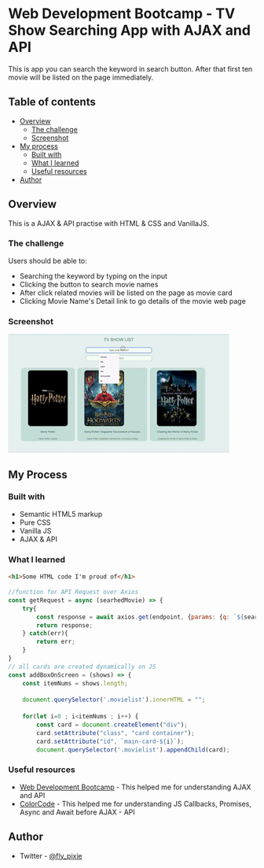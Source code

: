# Web Development Bootcamp - TV Show Searching App with AJAX and API

This is app you can search the keyword in search button. After that first ten movie will be listed on the page immediately.

## Table of contents

- [Overview](#overview)
  - [The challenge](#the-challenge)
  - [Screenshot](#screenshot)
- [My process](#my-process)
  - [Built with](#built-with)
  - [What I learned](#what-i-learned)
  - [Useful resources](#useful-resources)
- [Author](#author)

## Overview

This is a AJAX & API practise with HTML & CSS and VanillaJS.

### The challenge

Users should be able to:

- Searching the keyword by typing on the input
- Clicking the button to search movie names
- After click related movies will be listed on the page as movie card
- Clicking Movie Name's Detail link to go details of the movie web page

### Screenshot

<img src="./assets/TVShow_search_app.gif" alt="TvShows search app screenshot.gif"  width="450" />

## My Process

### Built with

- Semantic HTML5 markup
- Pure CSS
- Vanilla JS
- AJAX & API

### What I learned

```html
<h1>Some HTML code I'm proud of</h1>
```

```js
//function for API Request over Axios
const getRequest = async (searhedMovie) => {
    try{
        const response = await axios.get(endpoint, {params: {q: `${searhedMovie}`}});
        return response;
    } catch(err){
        return err;
    }
}
// all cards are created dynamically on JS
const addBoxOnScreen = (shows) => {
    const itemNums = shows.length;

    document.querySelector('.movielist').innerHTML = "";

    for(let i=0 ; i<itemNums ; i++) {
        const card = document.createElement("div");
        card.setAttribute("class", "card container");
        card.setAttribute("id", `main-card-${i}`);
        document.querySelector('.movielist').appendChild(card);
```

### Useful resources

- [Web Development Bootcamp](https://www.udemy.com/course/the-web-developer-bootcamp/learn/lecture/22051276?start=420#overview) - This helped me for understanding AJAX and API
- [ColorCode](https://www.youtube.com/watch?v=TnhCX0KkPqs&ab_channel=ColorCode) - This helped me for understanding JS Callbacks, Promises, Async and Await before AJAX - API

## Author

- Twitter - [@fly_pixie](https://twitter.com/fly_pixie)
